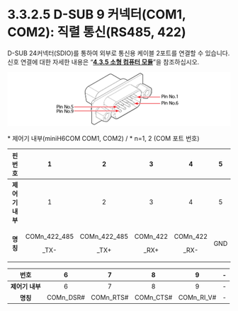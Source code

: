 ﻿# 3.3.2.5 D-SUB 9 커넥터(COM1, COM2): 직렬 통신(RS485, 422)

D-SUB 24커넥터(SDIO)를 통하여 외부로 통신용 케이블 2포트를 연결할 수 있습니다. 신호 연결에 대한 자세한 내용은 “[**4.3.5 소형 컴퓨터 모듈**](../../../4-maintenance/4-3-controller-check-maintenance/5-microcomputer-module.md)”을 참조하십시오.

![](../../../_assets/d-sub9.png)

\* 제어기 내부(miniH6COM COM1, COM2) / \* n=1, 2 (COM 포트 번호)

|  **핀 번호**  |                1               |                2               |              3             |              4             |  5  |
| :--------: | :----------------------------: | :----------------------------: | :------------------------: | :------------------------: | :-: |
| **제어기 내부** |                1               |                2               |              3             |              4             |  5  |
|   **명칭**   | <p>COMn_422_485</p><p>_TX-</p> | <p>COMn_422_485</p><p>_TX+</p> | <p>COMn_422</p><p>_RX+</p> | <p>COMn_422</p><p>_RX-</p> | GND |

|   **번호**   |      6     |      7     |      8     |       9      | - |
| :--------: | :--------: | :--------: | :--------: | :----------: | - |
| **제어기 내부** |      6     |      7     |      8     |       9      | - |
|   **명칭**   | COMn\_DSR# | COMn\_RTS# | COMn\_CTS# | COMn\_RI\_V# | - |
